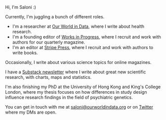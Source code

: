 Hi, I'm Saloni :)

Currently, I'm juggling a bunch of different roles.

- I'm a researcher at [Our World in Data](https://ourworldindata.org), where I write about health research. 
- I'm a founding editor of [Works in Progress](https://worksinprogress.co), where I recruit and work with authors for our quarterly magazine. 
- I'm an editor at [Stripe Press](https://press.stripe.com), where I recruit and work with authors to write books. 

Occasionally, I write about various science topics for online magazines.

I have a [Substack newsletter](https://salonium.substack.com) where I write about great new scientific research, with charts, maps and statistics.

I'm also finishing my PhD at the University of Hong Kong and King's College London, where my thesis focuses on how differences in study design influence research findings in the field of psychiatric genetics.

You can get in touch with me at saloni@ourworldindata.org or on [Twitter](https://twitter.com/salonium) where my DMs are open.
